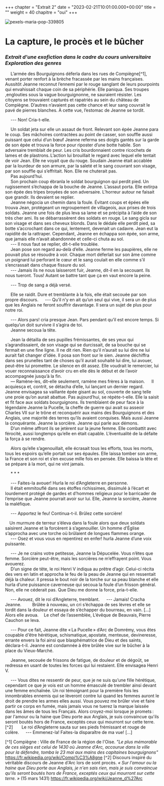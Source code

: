 +++
chapter = "Extrait 2"
date = "2023-02-21T10:01:00.000+00:00"
title = ""
weight = 40
chapitre = "oui"
+++

![pexels-maria-pop-339805](https://user-images.githubusercontent.com/125170529/231293087-d680a988-b6d8-4104-95c0-ba1638b5e40a.jpg)


# La capture, le procès et le bûcher

### _Extrait d'une exofiction dans le cadre du cours universitaire Exploration des genres_
 
  L’armée des Bourguignons déferla dans les rues de Compiègne[^1], venant porter renfort à la brèche fracassée par les mains françaises. Aussitôt Jeanne reconnut l’ennemi par le rouge sanglant de leurs pourpoints qui envahissait chaque coin de sa périphérie. Elle paniqua. Ses troupes ,englouties sous la vague bourguignonne, ne sauraient résister. Les citoyens se trouvaient capturés et rapatriés au sein du château de Compiègne. D’autres n’avaient pas cette chance et leur sang couvrait le pavé de pierres blanches. À cette vue, l’estomac de Jeanne se tordit. 

  --- Non! Cria-t-elle. 

  Un soldat jeta sur elle un assaut de front. Relevant son épée Jeanne para le coup. Ses mâchoires contractées au point de casser, son souffle aussi puissant que celui d’un bœuf Jeanne referma ses doigts gantés sur la garde de son épée et trouva la force pour riposter d’une botte habile. Son adversaire tremblait de peur. Les cris bourdonnaient contre ricochets de lames et de plastrons. L’action lui brouillait le regard avec lequel elle tentait de voir Jean. Elle ne voyait que du rouge. Soudain Jeanne était accablée par la lourdeur de son armure, par la saleté et le sang couvrant son visage, par son souffle qui s’effritait. Non. Elle ne chuterait pas.  
  Pas aujourd’hui.  
  Son prochain coup ébranla le soldat bourguignon qui perdit pied. Un rugissement s’échappa de la bouche de Jeanne. L’assaut porta. Elle extirpa son épée des tripes broyées de son adversaire. L’horreur autour ne faisait que grandir. Ils devaient se replier.  
  Jeanne négocia un chemin dans la foule. Évitant coups et épées elle trouva Jean, protégeant un regroupement de villageois, aux prises de trois soldats. Jeanne une fois de plus leva sa lame et se précipita à l’aide de son très cher ami. Ils se débarrassèrent des soldats en rouge. Le sang gicla sur son visage et dans ses cheveux blonds. Dans le dédale elle perdit pied, sa botte s’accrochant dans ce qui, lentement, devenait un cadavre. Jean eut la rapidité de la rattraper. Cependant, Jeanne en échappa son épée, son arme, que jamais elle n’avait abandonnée et celle-ci chuta au sol.  
  --- Il nous faut se replier, dit-t-elle troublée.  
  Jean pose son regard au-delà d’elle. Jeanne ferme les paupières, elle ne pouvait plus se résoudre à voir. Chaque mort déferlait sur son âme comme un poignard lui perforant le cœur et le sang coulait en elle comme s’il s’encrassait dans chaque fissure du sol.  
  --- Jamais ils ne nous laisseront fuir, Jeanne, dit-il en la secouant. Ils nous tueront. Tous! Autant se battre tant que ça en vaut encore la peine. 

  --- Trop de sang a déjà versé. 

  Elle se raidit. Dure et tremblante à la fois, elle était secouée par son propre discours. 
  --- Qu’il n’y en ait qu’un seul qui vive, il sera un de plus que les Anglais ne feront souffrir davantage. Il sera un sujet de plus pour notre roi. 

  --- Alors pars! cria presque Jean. Pars pendant qu’il est encore temps. Si quelqu’un doit survivre il s’agira de toi.  
  Jeanne secoua la tête. 

  Jean la détailla de ses pupilles frémissantes, de ses yeux qui s’agrandissaient, de son visage qui se durcissait, de sa bouche qui se fermait en une fine ligne. Il ne dit rien. Rien qu’il n’aurait su lui dire ne lui aurait fait changer d’idée. Il posa son front sur le sien. Jeanne déchiffra dans ses prunelles tant de choses qu’il aurait souhaité lui dire, lui avouer, peut-être lui promettre. Le silence en dit assez. Elle voudrait le remercier, lui vouer reconnaissance d’avoir cru en elle dès le début et de l’avoir accompagnée jusqu’à la fin.  
  — Ramène-les, dit-elle seulement, ramène mes frères à la maison. 
  Il acquiesça et, contrit, se détacha d’elle, lui lançant un dernier regard. 
  Jeanne envisagea sa vaillante épée gisant au sol, couverte de sang telle une proie qu’on aurait abattue. Pas aujourd’hui, se répète-t-elle. Elle la saisit et fit face aux soldats bourguignons. Ils tremblaient de peur face à la légendaire Jeanne la Pucelle, la cheffe de guerre qui avait su asseoir Charles VII sur le trône et reconquérir aux mains des Bourguignons et des Anglais, une majorité des terres qu’ils avaient conquises. Mais aussi Jeanne la conquérante. Jeanne la sorcière. Jeanne qui parle aux démons.  
  D’un même affront ils se jetèrent sur la jeune femme. Elle combattit avec férocité, aussi longtemps qu’elle en était capable. L’éventualité de la défaite la força à se rendre. 

  Alors qu’elle s’agenouillait, elle écrasait tous les efforts, tous les morts, tous les espoirs qu’elle portait sur ses épaules. Elle laissa tomber son arme, la France et son roi et s’en excuse mille fois en pensée. Elle baissa la tête et se prépare à la mort, qui ne vint jamais. 
  
  * * * 

  --- Faites-la avouer! Hurla le roi d’Angleterre en personne.  
  Il était emmitouflé dans ses étoffes richissimes, dissimulé à l’écart et lourdement protégé de gardes et d’hommes religieux pour le barricader de l’emprise que Jeanne pourrait avoir sur lui. Elle, Jeanne la sorcière, Jeanne la maléfique. 

  --- Apportez le feu! Continua-t-il. Brûlez cette sorcière! 
  
 Un murmure de terreur s’éleva dans la foule alors que deux soldats saisirent Jeanne et la forcèrent à s’agenouiller. Un homme d’Église s’approcha avec une torche où brûlaient de longues flammes orange.  
  --- Osez et vous vous en repentirez en enfer! hurla Jeanne d’une voix puissante. 

  --- Je ne crains votre petitesse, Jeanne la Dépucelée. Vous n’êtes que femme. Sorcière peut-être, mais les sorcières ne m’effrayent point. Vous avouerez.  
  D’un signe de tête, le roi Henri V indiqua au prêtre d’agir. Celui-ci récita des vers en latin et approcha le feu de la peau de Jeanne qui en ressentait déjà la chaleur. Il pressa le bout noir de la torche sur sa peau blanche et elle hurla d’une puissance caverneuse qui secoua la foule d’un frisson général. Non, elle ne céderait pas. Que Dieu me donne la force, pria-t-elle. 

  --- Avouez, dit le roi d’Angleterre, tremblant. 
  --- Jamais! Cracha Jeanne. 
   Brûlée à nouveau, un cri s’échappa de ses lèvres et elle se tordit dans la douleur et essaya de s’échapper du bourreau, en vain. [...] Alors elle avoua. 
 Le chef de l’assemblée, L’évêque de Beauvais, Pierre Cauchon se leva. 

  --- Pour ce fait, Jeanne dite « La Pucelle » d’Arc de Domrémy, vous êtes coupable d'être hérétique, schismatique, apostate, menteuse, devineresse, errante envers la foi ainsi que blasphématrice de Dieu et des saints, déclara-t-il. Jeanne est condamnée à être brûlée vive sur le bûcher à la place du Vieux-Marché. 

  Jeanne, secouée de frissons de fatigue, de douleur et de dégoût, se redressa en usant de toutes les forces qui lui restaient. Elle envisagea Henri V. 

  --- Vous dites ne ressentir de peur, que je ne suis qu’une fille hérétique, cependant ce que je vois est un homme émasculé de trembler ainsi devant une femme enchaînée. Un roi témoignant pour la première fois les innombrables ennemis qui se lèveront contre lui quand les femmes auront le droit de prendre les armes elles aussi. Vous pouvez me brûler vive et faire partir ce corps en fumée, mais jamais vous ne tuerez la marque laissée dans les âmes de tous les Français. Alors croyez-moi lorsque je promets : par l'amour ou la haine que Dieu porte aux Anglais, je suis convaincue qu'ils seront boutés hors de France, exceptés ceux qui mourront sur cette terre.[^2]   
  Le roi d’Angleterre sauta sur ses pieds frémissant et rouge de colère. 
  --- Emmenez-la! Faites-la disparaître de ma vue! 
[...]


[^1] Compiègne : Ville de France de la région de l'Oise. _"Le plus mémorable de ces sièges est celui de 1430 où Jeanne d'Arc, accourue dans la ville pour la défendre, tomba le 23 mai aux mains des capitaines bourguignons"_  https://fr.wikipedia.org/wiki/Compi%C3%A8gne
[^2] Discours inspiré du véritable discours de Jeanne d'Arc lors de sont procès. _« Sur l'amour ou la haine que Dieu porte aux Anglais, je n'en sais rien, mais je suis convaincue qu'ils seront boutés hors de France, exceptés ceux qui mourront sur cette terre. »_ (15 mars 1431) https://fr.wikipedia.org/wiki/Jeanne_d%27Arc
